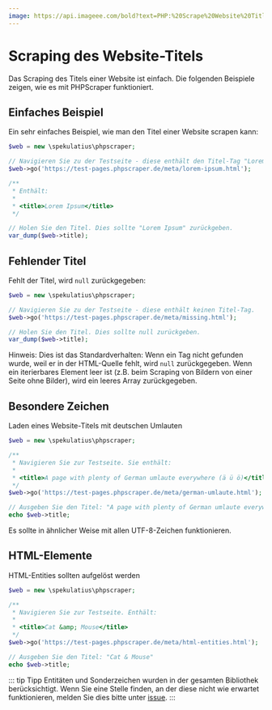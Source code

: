 ```yaml
---
image: https://api.imageee.com/bold?text=PHP:%20Scrape%20Website%20Title&bg_image=https://images.unsplash.com/photo-1542762933-ab3502717ce7
---
```


# Scraping des Website-Titels

Das Scraping des Titels einer Website ist einfach. Die folgenden Beispiele zeigen, wie es mit PHPScraper funktioniert.


## Einfaches Beispiel

Ein sehr einfaches Beispiel, wie man den Titel einer Website scrapen kann:

```php
$web = new \spekulatius\phpscraper;

// Navigieren Sie zu der Testseite - diese enthält den Titel-Tag "Lorem Ipsum"
$web->go('https://test-pages.phpscraper.de/meta/lorem-ipsum.html');

/**
 * Enthält:
 *
 * <title>Lorem Ipsum</title>
 */

// Holen Sie den Titel. Dies sollte "Lorem Ipsum" zurückgeben.
var_dump($web->title);
```


## Fehlender Titel

Fehlt der Titel, wird `null` zurückgegeben:

```php
$web = new \spekulatius\phpscraper;

// Navigieren Sie zu der Testseite - diese enthält keinen Titel-Tag.
$web->go('https://test-pages.phpscraper.de/meta/missing.html');

// Holen Sie den Titel. Dies sollte null zurückgeben.
var_dump($web->title);
```

Hinweis: Dies ist das Standardverhalten: Wenn ein Tag nicht gefunden wurde, weil er in der HTML-Quelle fehlt, wird `null` zurückgegeben. Wenn ein iterierbares Element leer ist (z.B. beim Scraping von Bildern von einer Seite ohne Bilder), wird ein leeres Array zurückgegeben.


## Besondere Zeichen

Laden eines Website-Titels mit deutschen Umlauten

```php
$web = new \spekulatius\phpscraper;

/**
 * Navigieren Sie zur Testseite. Sie enthält:
 *
 * <title>A page with plenty of German umlaute everywhere (ä ü ö)</title>
 */
$web->go('https://test-pages.phpscraper.de/meta/german-umlaute.html');

// Ausgeben Sie den Titel: "A page with plenty of German umlaute everywhere (ä ü ö)"
echo $web->title;
```

Es sollte in ähnlicher Weise mit allen UTF-8-Zeichen funktionieren.


## HTML-Elemente

HTML-Entities sollten aufgelöst werden

```php
$web = new \spekulatius\phpscraper;

/**
 * Navigieren Sie zur Testseite. Enthält:
 *
 * <title>Cat &amp; Mouse</title>
 */
$web->go('https://test-pages.phpscraper.de/meta/html-entities.html');

// Ausgeben Sie den Titel: "Cat & Mouse"
echo $web->title;
```

::: tip Tipp
Entitäten und Sonderzeichen wurden in der gesamten Bibliothek berücksichtigt. Wenn Sie eine Stelle finden, an der diese nicht wie erwartet funktionieren, melden Sie dies bitte unter [issue](https://github.com/spekulatius/PHPScraper/issues).
:::
